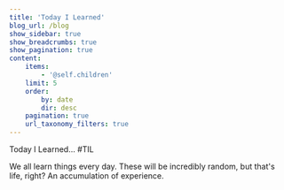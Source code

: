 ```yaml
---
title: 'Today I Learned'
blog_url: /blog
show_sidebar: true
show_breadcrumbs: true
show_pagination: true
content:
    items:
        - '@self.children'
    limit: 5
    order:
        by: date
        dir: desc
    pagination: true
    url_taxonomy_filters: true
---
```


Today I Learned...  #TIL

We all learn things every day. These will be incredibly random, but that's life, right? An accumulation of experience.